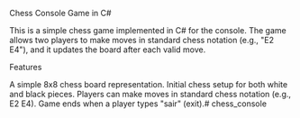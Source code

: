 Chess Console Game in C#

This is a simple chess game implemented in C# for the console. The game allows two players to make moves in standard chess notation (e.g., "E2 E4"), and it updates the board after each valid move.

Features

A simple 8x8 chess board representation.
Initial chess setup for both white and black pieces.
Players can make moves in standard chess notation (e.g., E2 E4).
Game ends when a player types "sair" (exit).# chess_console
